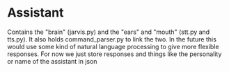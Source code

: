 # Assistant
Contains the "brain" (jarvis.py) and the "ears" and "mouth" (stt.py and tts.py). It also holds command_parser.py to link the two. In the future this would use some kind of natural language processing to give more flexible responses. For now we just store responses and things like the personality or name of the assistant in json
